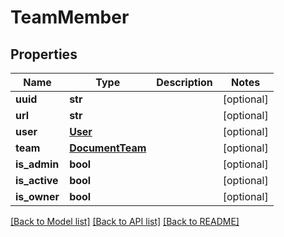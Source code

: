 # TeamMember

## Properties
Name | Type | Description | Notes
------------ | ------------- | ------------- | -------------
**uuid** | **str** |  | [optional] 
**url** | **str** |  | [optional] 
**user** | [**User**](User.md) |  | [optional] 
**team** | [**DocumentTeam**](DocumentTeam.md) |  | [optional] 
**is_admin** | **bool** |  | [optional] 
**is_active** | **bool** |  | [optional] 
**is_owner** | **bool** |  | [optional] 

[[Back to Model list]](../README.md#documentation-for-models) [[Back to API list]](../README.md#documentation-for-api-endpoints) [[Back to README]](../README.md)


